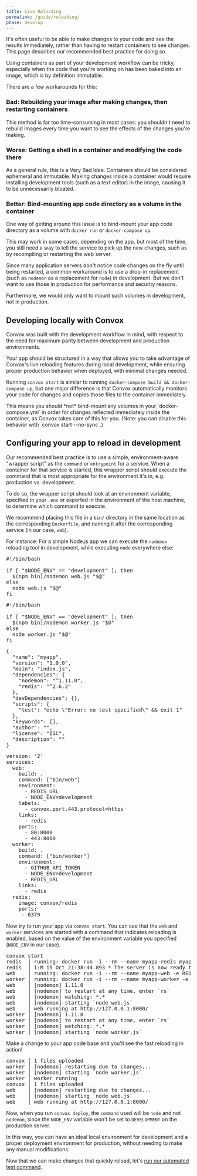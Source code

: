 ```yaml
---
title: Live Reloading
permalink: /guide/reloading/
phase: develop
---
```


It's often useful to be able to make changes to your code and see the results immediately, rather than having to restart containers to see changes. This page describes our recommended best practice for doing so.

<div class="block-callout block-show-callout type-info" markdown="1">

Using containers as part of your development workflow can be tricky, especially when the code that you're working on has been baked into an image, which is by definition immutable.

There are a few workarounds for this:

### Bad: Rebuilding your image after making changes, then restarting containers

This method is far too time-consuming in most cases: you shouldn't need to rebuild images every time you want to see the effects of the changes you're making.

### Worse: Getting a shell in a container and modifying the code there

As a general rule, this is a Very Bad Idea. Containers should be considered ephemeral and immutable. Making changes inside a container would require installing development tools (such as a text editor) in the image, causing it to be unnecessarily bloated.

### Better: Bind-mounting app code directory as a volume in the container

One way of getting around this issue is to bind-mount your app code directory as a volume with `docker run` or `docker-compose up`.

This may work in some cases, depending on the app, but most of the time, you still need a way to tell the service to pick up the new changes, such as by recompiling or restarting the web server.

Since many application servers don't notice code changes on the fly until being restarted, a common workaround is to use a drop-in replacement (such as `nodemon` as a replacement for `node`) in development. But we don't want to use those in production for performance and security reasons.

Furthermore, we would only want to mount such volumes in development, not in production.

</div>

## Developing locally with Convox

Convox was built with the development workflow in mind, with respect to the need for maximum parity between development and production environments.

Your app should be structured in a way that allows you to take advantage of Convox's live reloading features during local development, while ensuring proper production behavior when deployed, with minimal changes needed.

Running `convox start` is similar to running `docker-compose build && docker-compose up`, but one major difference is that Convox automatically monitors your code for changes and copies those files to the container immediately.

<div class="block-callout block-show-callout type-warning" markdown="1">
This means you should *not* bind-mount any volumes in your `docker-compose.yml` in order for changes reflected immediately inside the container, as Convox takes care of this for you. (Note: you can disable this behavior with `convox start --no-sync`.)
</div>

## Configuring your app to reload in development

Our recommended best practice is to use a simple, environment-aware "wrapper script" as the `command` or `entrypoint` for a service. When a container for that service is started, this wrapper script should execute the command that is most appropriate for the environment it's in, e.g. production vs. development.

To do so, the wrapper script should look at an environment variable, specified in your `.env` or exported in the environment of the host machine, to determine which command to execute.

We recommend placing this file in a `bin/` directory in the same location as the corresponding `Dockerfile`, and naming it after the corresponding service (in our case, `web`).

For instance: For a simple Node.js app we can execute the `nodemon` reloading tool in development, while executing `node` everywhere else:

<pre class="file js" title="bin/web">
#!/bin/bash

if [ "$NODE_ENV" == "development" ]; then
  $(npm bin)/nodemon web.js "$@"
else
  node web.js "$@"
fi
</pre>

<pre class="file js" title="bin/worker">
#!/bin/bash

if [ "$NODE_ENV" == "development" ]; then
  $(npm bin)/nodemon worker.js "$@"
else
  node worker.js "$@"
fi
</pre>

<pre class="file package.json" title="package.json">
<span class="diff-u">{</span>
<span class="diff-u">  "name": "myapp",</span>
<span class="diff-u">  "version": "1.0.0",</span>
<span class="diff-u">  "main": "index.js",</span>
<span class="diff-u">  "dependencies": {</span>
<span class="diff-a">    "nodemon": "^1.11.0",</span>
<span class="diff-u">    "redis": "^2.6.2"</span>
<span class="diff-u">  },</span>
<span class="diff-u">  "devDependencies": {},</span>
<span class="diff-u">  "scripts": {</span>
<span class="diff-u">    "test": "echo \"Error: no test specified\" && exit 1"</span>
<span class="diff-u">  },</span>
<span class="diff-u">  "keywords": [],</span>
<span class="diff-u">  "author": "",</span>
<span class="diff-u">  "license": "ISC",</span>
<span class="diff-u">  "description": ""</span>
<span class="diff-u">}</span>
</pre>

<pre class="file yaml" title="docker-compose.yml">
<span class="diff-u">version: '2'</span>
<span class="diff-u">services:</span>
<span class="diff-u">  web:</span>
<span class="diff-u">    build: .</span>
<span class="diff-a">    command: ["bin/web"]</span>
<span class="diff-u">    environment:</span>
<span class="diff-u">      - REDIS_URL</span>
<span class="diff-a">      - NODE_ENV=development</span>
<span class="diff-u">    labels:</span>
<span class="diff-u">      - convox.port.443.protocol=https</span>
<span class="diff-u">    links:</span>
<span class="diff-u">      - redis</span>
<span class="diff-u">    ports:</span>
<span class="diff-u">      - 80:8000</span>
<span class="diff-u">      - 443:8000</span>
<span class="diff-u">  worker:</span>
<span class="diff-u">    build: .</span>
<span class="diff-a">    command: ["bin/worker"]</span>
<span class="diff-u">    environment:</span>
<span class="diff-u">      - GITHUB_API_TOKEN</span>
<span class="diff-a">      - NODE_ENV=development</span>
<span class="diff-u">      - REDIS_URL</span>
<span class="diff-u">    links:</span>
<span class="diff-u">      - redis</span>
<span class="diff-u">  redis:</span>
<span class="diff-u">    image: convox/redis</span>
<span class="diff-u">    ports:</span>
<span class="diff-u">     - 6379</span>
</pre>

Now try to run your app via `convox start`. You can see that the `web` and `worker` services are started with a command that indicates reloading is enabled, based on the value of the environment variable you specified (`NODE_ENV` in our case).

<pre class="terminal">
<span class="command">convox start</span>
redis  │ running: docker run -i --rm --name myapp-redis myapp/redis
redis  │ 1:M 15 Oct 21:38:44.893 * The server is now ready to accept connections on port 6379
web    │ running: docker run -i --rm --name myapp-web -e REDIS_URL --add-host redis:172.17.0.2 -e REDIS_SCHEME=redis -e REDIS_HOST=172.17.0.2 -e REDIS_PORT=6379 -e REDIS_PATH=/0 -e REDIS_USERNAME= -e REDIS_PASSWORD=password -e REDIS_URL=redis://:password@172.17.0.2:6379/0 -p 0:8000 myapp/web bin/web
worker │ running: docker run -i --rm --name myapp-worker -e GITHUB_API_TOKEN -e REDIS_URL --add-host redis:172.17.0.2 -e REDIS_SCHEME=redis -e REDIS_HOST=172.17.0.2 -e REDIS_PORT=6379 -e REDIS_PATH=/0 -e REDIS_USERNAME= -e REDIS_PASSWORD=password -e REDIS_URL=redis://:password@172.17.0.2:6379/0 myapp/worker bin/worker
web    │ [nodemon] 1.11.0
web    │ [nodemon] to restart at any time, enter `rs`
web    │ [nodemon] watching: *.*
web    │ [nodemon] starting `node web.js`
web    │ web running at http://127.0.0.1:8000/
worker │ [nodemon] 1.11.0
worker │ [nodemon] to restart at any time, enter `rs`
worker │ [nodemon] watching: *.*
worker │ [nodemon] starting `node worker.js`
</pre>

Make a change to your app code base and you'll see the fast reloading in action!

<pre class="terminal">
convox │ 1 files uploaded
worker │ [nodemon] restarting due to changes...
worker │ [nodemon] starting `node worker.js`
worker │ worker running
convox │ 1 files uploaded
web    │ [nodemon] restarting due to changes...
web    │ [nodemon] starting `node web.js`
web    │ web running at http://127.0.0.1:8000/
</pre>

Now, when you run `convox deploy`, the `command` used will be `node` and not `nodemon`, since the `NODE_ENV` variable won't be set to `DEVELOPMENT` on the production server.

In this way, you can have an ideal local environment for development and a proper deployment environment for production, without needing to make any manual modifications.

Now that we can make changes that quickly reload, let's [run our automated test command](/guide/one-off-commands/).
